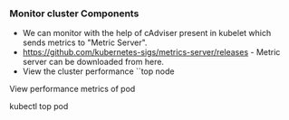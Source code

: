 ### Monitor cluster Components
* We can monitor with the help of cAdviser present in kubelet which sends metrics to "Metric Server".
* https://github.com/kubernetes-sigs/metrics-server/releases  - Metric server can be downloaded from here.
* View the cluster performance ``top node

View performance metrics of pod

kubectl top pod
